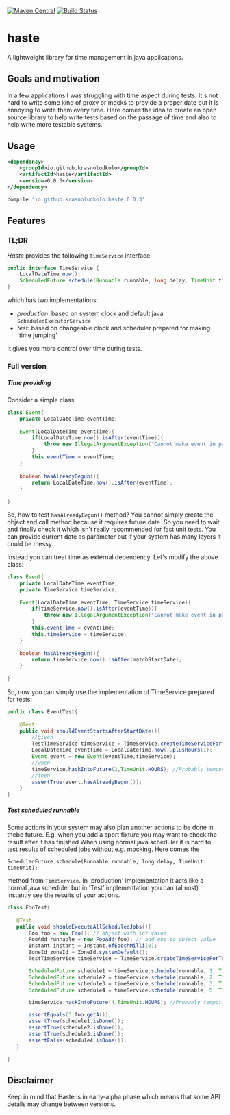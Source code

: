 [![Maven Central](https://maven-badges.herokuapp.com/maven-central/io.github.krasnoludkolo/haste/badge.png)](https://maven-badges.herokuapp.com/maven-central/io.github.krasnoludkolo/haste)
[![Build Status](https://travis-ci.org/krasnoludkolo/haste.svg?branch=master)](https://travis-ci.org/krasnoludkolo/haste)

# haste
A lightweight library for time management in java applications.

## Goals and motivation

In a few applications I was struggling with time aspect during tests. 
It's not hard to write some kind of proxy or mocks to provide a proper
date but it is annoying to write them every time. 
Here comes the idea to create an open source library to help write tests
 based on the passage of time and also to help write more testable systems.

## Usage

```xml
<dependency>
    <groupId>io.github.krasnoludkolo</groupId>
    <artifactId>haste</artifactId>
    <version>0.0.3</version>
</dependency>
```
```groovy
compile 'io.github.krasnoludkolo:haste:0.0.3'
```


## Features

### TL;DR
<i>Haste</i> provides the following `TimeService` interface
```java
public interface TimeService {
    LocalDateTime now();
    ScheduledFuture schedule(Runnable runnable, long delay, TimeUnit timeUnit);
}
```
which has two implementations:
* <i>production</i>: based on system clock and default java `ScheduledExecutorService`
* <i>test</i>: based on changeable clock and scheduler prepared for making 'time jumping' 

It gives you more control over time during tests. 

### Full version

##### Time providing

Consider a simple class:
```java
class Event{
    private LocalDateTime eventTime;
    
    Event(LocalDateTime eventTime){
        if(LocalDateTime.now().isAfter(eventTime)){
            throw new IllegalArgumentException("Cannot make event in past");
        }
        this.eventTime = eventTime;
    }
    
    boolean hasAlreadyBegun(){
        return LocalDateTime.now().isAfter(eventTime);
    }
    
}
```

So, how to test `hasAlreadyBegun()` method? You cannot simply create the object and call method because it requires future date.
 So you need to wait and finally check it which isn't really recommended for fast unit tests.
You can provide current date as parameter but if your system has many layers it could be messy.

Instead you can treat time as external dependency. 
Let's modify the above class:
```java
class Event{
    private LocalDateTime eventTime;
    private TimeService timeService;
    
    Event(LocalDateTime eventTime, TimeService timeService){
        if(timeService.now().isAfter(eventTime)){
            throw new IllegalArgumentException("Cannot make event in past");
        }
        this.eventTime = eventTime;
        this.timeService = timeService;
    }
    
    boolean hasAlreadyBegun(){
        return timeService.now().isAfter(matchStartDate);
    }
    
}
```
So, now you can simply use the implementation of TimeService prepared for tests:
```java
public class EventTest{
    
    @Test
    public void shouldEventStartsAfterStartDate(){
        //given
        TestTimeService timeService = TimeService.createTimeServiceForTestsWithCurrentTime();
        LocalDateTime eventTime = LocalDateTime.now().plusHours(1);
        Event event = new Event(eventTime,timeService);
        //when
        timeService.hackIntoFuture(2,TimeUnit.HOURS); //Probably temporally method name ;)
        //then
        assertTrue(event.hasAlreadyBegun());
    }
}
```


##### Test scheduled runnable
Some actions in your system may also plan another actions to be done in thebo future. 
E.g. when you add a sport fixture you may want to check the result after it has finished
When using normal java scheduler it is hard to test results of scheduled jobs without e.g. mocking. 
Here comes the


`ScheduledFuture schedule(Runnable runnable, long delay, TimeUnit timeUnit);`
 
 method from `TimeService`. In 'production' implementation it acts like a normal java scheduler but in 'Test' 
 implementation you can (almost) instantly see the results of your actions. 
 
 ```java
class FooTest{
    
    @Test
    public void shouldExecuteAllScheduledJobs(){
        Foo foo = new Foo(); // object with int value
        FooAdd runnable = new FooAdd(foo); // add one to object value
        Instant instant = Instant.ofEpochMilli(0);
        ZoneId zoneId = ZoneId.systemDefault();
        TestTimeService timeService = TimeService.createTimeServiceForTests(instant,zoneId);

        ScheduledFuture schedule1 = timeService.schedule(runnable, 1, TimeUnit.HOURS);
        ScheduledFuture schedule2 = timeService.schedule(runnable, 2, TimeUnit.HOURS);
        ScheduledFuture schedule3 = timeService.schedule(runnable, 3, TimeUnit.HOURS);
        ScheduledFuture schedule4 = timeService.schedule(runnable, 5, TimeUnit.HOURS);

        timeService.hackIntoFuture(4,TimeUnit.HOURS); //Probably temporally method name ;)

        assertEquals(3,foo.getA());
        assertTrue(schedule1.isDone());
        assertTrue(schedule2.isDone());
        assertTrue(schedule3.isDone());
        assertFalse(schedule4.isDone());
    }

}
```

## Disclaimer
Keep in mind that Haste is in early-alpha phase which means that some API details may change between versions.
